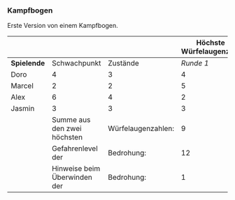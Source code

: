 ### Kampfbogen

Erste Version von einem Kampfbogen.

|                     |                               |                     | Höchste Würfelaugenzahl |      |      |      |      |      |
| ------------------- | ----------------------------- | ------------------- | ----------------------- | ---- | ---- | ---- | ---- | ---- |
| **Spielende**       | Schwachpunkt                  | Zustände            | *Runde 1*               | *2*  | *3*  | *4*  |*5*   |*6*   |
| Doro                | 4                             | 3                   | 4                       | 5    |      |      |      |      |
| Marcel              | 2                             | 2                   | 5                       | 6    | 6    |      |      |      |
| Alex                | 6                             | 4                   | 2                       | 1    | 6    |      |      |      |
| Jasmin              | 3                             | 3                   | 3                       | 4    | 3    |      |      |      |
|                     | Summe aus den zwei höchsten   | Würfelaugenzahlen:  | 9                       | 11   | 12   |      |      |      |
|                     | Gefahrenlevel der             | Bedrohung:          | 12                      | 12   | 11   |      |      |      |
|                     | Hinweise beim Überwinden der  | Bedrohung:          | 1                       | 2    | 3    | 3    | 3    | 3    |
